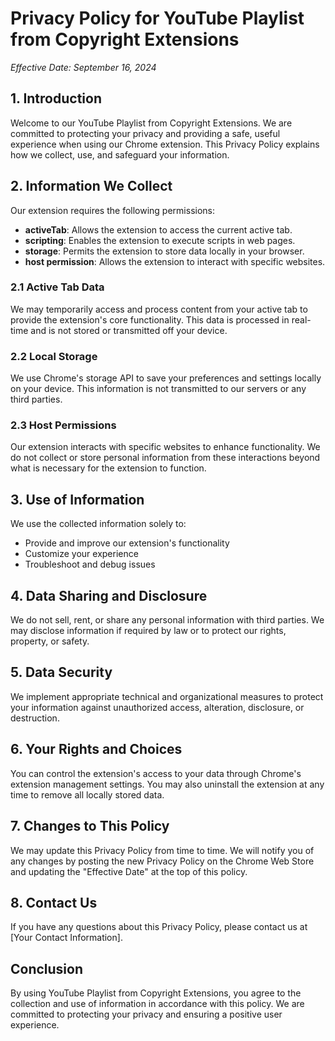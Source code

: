 # Privacy Policy for YouTube Playlist from Copyright Extensions

*Effective Date: September 16, 2024*

## 1. Introduction

Welcome to our YouTube Playlist from Copyright Extensions. We are committed to protecting your privacy and providing a safe, useful experience when using our Chrome extension. This Privacy Policy explains how we collect, use, and safeguard your information.

## 2. Information We Collect

Our extension requires the following permissions:

- **activeTab**: Allows the extension to access the current active tab.
- **scripting**: Enables the extension to execute scripts in web pages.
- **storage**: Permits the extension to store data locally in your browser.
- **host permission**: Allows the extension to interact with specific websites.

### 2.1 Active Tab Data

We may temporarily access and process content from your active tab to provide the extension's core functionality. This data is processed in real-time and is not stored or transmitted off your device.

### 2.2 Local Storage

We use Chrome's storage API to save your preferences and settings locally on your device. This information is not transmitted to our servers or any third parties.

### 2.3 Host Permissions

Our extension interacts with specific websites to enhance functionality. We do not collect or store personal information from these interactions beyond what is necessary for the extension to function.

## 3. Use of Information

We use the collected information solely to:
- Provide and improve our extension's functionality
- Customize your experience
- Troubleshoot and debug issues

## 4. Data Sharing and Disclosure

We do not sell, rent, or share any personal information with third parties. We may disclose information if required by law or to protect our rights, property, or safety.

## 5. Data Security

We implement appropriate technical and organizational measures to protect your information against unauthorized access, alteration, disclosure, or destruction.

## 6. Your Rights and Choices

You can control the extension's access to your data through Chrome's extension management settings. You may also uninstall the extension at any time to remove all locally stored data.

## 7. Changes to This Policy

We may update this Privacy Policy from time to time. We will notify you of any changes by posting the new Privacy Policy on the Chrome Web Store and updating the "Effective Date" at the top of this policy.

## 8. Contact Us

If you have any questions about this Privacy Policy, please contact us at [Your Contact Information].

## Conclusion

By using YouTube Playlist from Copyright Extensions, you agree to the collection and use of information in accordance with this policy. We are committed to protecting your privacy and ensuring a positive user experience.
